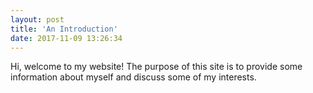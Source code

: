 ```yaml
---
layout: post
title: 'An Introduction'
date: 2017-11-09 13:26:34
---
```


Hi, welcome to my website! The purpose of this site is to provide some information about myself and discuss some of my interests.

